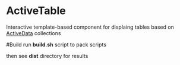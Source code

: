 ActiveTable
============
Interactive template-based component for displaing tables based on [ActiveData](https://github.com/holiber/activedata) collections

#Build
run **build.sh** script to pack scripts

then see **dist** directory for results
